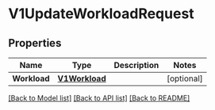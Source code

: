 # V1UpdateWorkloadRequest

## Properties

Name | Type | Description | Notes
------------ | ------------- | ------------- | -------------
**Workload** | [**V1Workload**](v1Workload.md) |  | [optional] 

[[Back to Model list]](../README.md#documentation-for-models) [[Back to API list]](../README.md#documentation-for-api-endpoints) [[Back to README]](../README.md)


